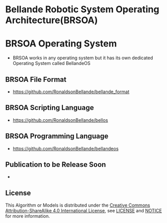 # Bellande Robotic System Operating Architecture(BRSOA)

# BRSOA Operating System
- BRSOA works in any operating system but it has its own dedicated Operating System called BellandeOS

## BRSOA File Format
- https://github.com/RonaldsonBellande/bellande_format

## BRSOA Scripting Language
- https://github.com/RonaldsonBellande/bellos

## BRSOA Programming Language
- https://github.com/RonaldsonBellande/bellandeos


## Publication to be Release Soon
-

## License
This Algorithm or Models is distributed under the [Creative Commons Attribution-ShareAlike 4.0 International License](http://creativecommons.org/licenses/by-sa/4.0/), see [LICENSE](https://github.com/Robotics-Sensors/bellande_robotic_system_operating_architecture/blob/main/LICENSE) and [NOTICE](https://github.com/Robotics-Sensors/bellande_robotic_system_operating_architecture/blob/main/LICENSE) for more information.
